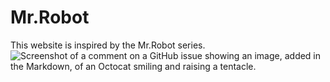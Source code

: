 # Mr.Robot
This website is inspired by the Mr.Robot series.
![Screenshot of a comment on a GitHub issue showing an image, added in the Markdown, of an Octocat smiling and raising a tentacle.](https://github.com/Djcini-HUN/Mr.Robot/edit/main/images/main_both.png)
